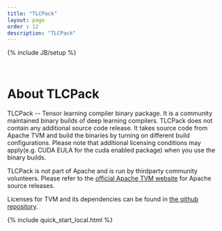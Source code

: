 ```yaml
---
title: "TLCPack"
layout: page
order : 12
description: "TLCPack"
---
```

{% include JB/setup %}

<br>

# About TLCPack

TLCPack -- Tensor learning compiler binary package. It is a community maintained
binary builds of deep learning compilers.
TLCPack does not contain any additional source code release.
It takes source code from Apache TVM and build the binaries by
turning on different build configurations.
Please note that additional licensing conditions may apply(e.g. CUDA EULA for the cuda enabled package)
when you use the binary builds.

TLCPack is not part of Apache and is run by thirdparty community volunteers.
Please refer to the [official Apache TVM website](https://tvm.apache.org/download) for
Apache source releases.

Licenses for TVM and its dependencies can be found in
[the github repository](https://github.com/apache/tvm/tree/main/licenses).

{% include quick_start_local.html %}
